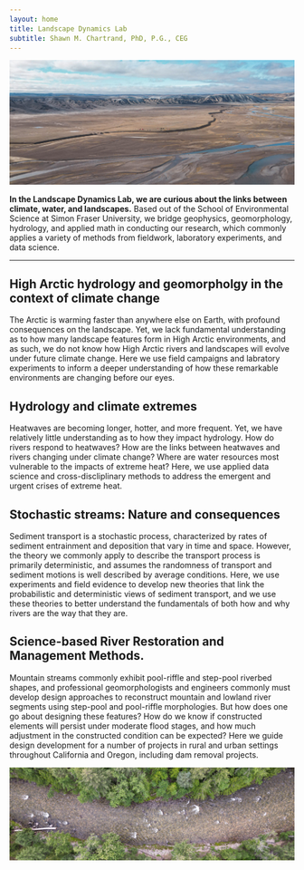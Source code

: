 ```yaml
---
layout: home
title: Landscape Dynamics Lab
subtitle: Shawn M. Chartrand, PhD, P.G., CEG
---
```


<img src="/assets/img/camp.jpeg" alt="camp"/> 

**In the Landscape Dynamics Lab, we are curious about the links between climate, water, and landscapes.** Based out of the School of Environmental Science at Simon Fraser University, we bridge geophysics, geomorphology, hydrology, and applied math in conducting our research, which commonly applies a variety of methods from fieldwork, laboratory experiments, and data science. 

___ 

## High Arctic hydrology and geomorpholgy in the context of climate change 

The Arctic is warming faster than anywhere else on Earth, with profound consequences on the landscape. Yet, we lack fundamental understanding as to how many landscape features form in High Arctic environments, and as such, we do not know how High Arctic rivers and landscapes will evolve under future climate change. Here we use field campaigns and labratory experiments to inform a deeper understanding of how these remarkable environments are changing before our eyes.

## Hydrology and climate extremes 

Heatwaves are becoming longer, hotter, and more frequent. Yet, we have relatively little understanding as to how they impact hydrology. How do rivers respond to heatwaves? How are the links between heatwaves and rivers changing under climate change? Where are water resources most vulnerable to the impacts of extreme heat? Here, we use applied data science and cross-discliplinary methods to address the emergent and urgent crises of extreme heat.

## Stochastic streams: Nature and consequences

Sediment transport is a stochastic process, characterized by rates of sediment entrainment and deposition that vary in time and space. However, the theory we commonly apply to describe the transport process is primarily deterministic, and assumes the randomness of transport and sediment motions is well described by average conditions. Here, we use experiments and field evidence to develop new theories that link the probabilistic and deterministic views of sediment transport, and we use these theories to better understand the fundamentals of both how and why rivers are the way that they are.

## Science-based River Restoration and Management Methods. 

Mountain streams commonly exhibit pool-riffle and step-pool riverbed shapes, and professional geomorphologists and engineers commonly must develop design approaches to reconstruct mountain and lowland river segments using step-pool and pool-riffle morphologies. But how does one go about designing these features? How do we know if constructed elements will persist under moderate flood stages, and how much adjustment in the constructed condition can be expected? Here we guide design development for a number of projects in rural and urban settings throughout California and Oregon, including dam removal projects. 

<img src="/assets/img/shuswap_stream.jpg" alt="camp"/> 
